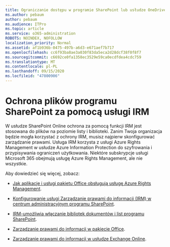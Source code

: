 ```yaml
---
title: Ograniczanie dostępu w programie SharePoint lub usłudze OneDrive
ms.author: pebaum
author: pebaum
ms.audience: ITPro
ms.topic: article
ms.service: o365-administration
ROBOTS: NOINDEX, NOFOLLOW
localization_priority: Normal
ms.assetid: af1b936b-0475-497b-a6d3-e671aef7b717
ms.openlocfilehash: cc6f93ba8ae3a030f83da5eca2d28dcf38f0f8f7
ms.sourcegitcommit: c6692ce0fa1358ec3529e59ca0ecdfdea4cdc759
ms.translationtype: MT
ms.contentlocale: pl-PL
ms.lasthandoff: 09/15/2020
ms.locfileid: "47800906"
---
```

# <a name="irm-protection-to-sharepoint-files"></a>Ochrona plików programu SharePoint za pomocą usługi IRM


W usłudze SharePoint Online ochrona za pomocą funkcji IRM jest stosowana do plików na poziomie listy i biblioteki. Zanim Twoja organizacja będzie mogła korzystać z ochrony IRM, musisz najpierw skonfigurować zarządzanie prawami. Usługa IRM korzysta z usługi Azure Rights Management w usłudze Azure Information Protection do szyfrowania i przypisywania ograniczeń użytkowania. Niektóre subskrypcje usługi Microsoft 365 obejmują usługę Azure Rights Management, ale nie wszystkie. 

Aby dowiedzieć się więcej, zobacz:

- [Jak aplikacje i usługi pakietu Office obsługują usługę Azure Rights Management](https://docs.microsoft.com/azure/information-protection/understand-explore/office-apps-services-support).

- [Konfigurowanie usługi Zarządzanie prawami do informacji (IRM) w centrum administracyjnym programu SharePoint](https://docs.microsoft.com/microsoft-365/compliance/set-up-irm-in-sp-admin-center).

- [IRM-umożliwia włączanie bibliotek dokumentów i list programu SharePoint](https://docs.microsoft.com/microsoft-365/compliance/set-up-irm-in-sp-admin-center#irm-enable-sharepoint-document-libraries-and-lists).

- [Zarządzanie prawami do informacji w pakiecie Office](https://support.office.com/Article/Information-Rights-Management-in-Office-c7a70797-6b1e-493f-acf7-92a39b85e30c).

- [Zarządzanie prawami do informacji w usłudze Exchange Online](https://docs.microsoft.com/microsoft-365/compliance/information-rights-management-in-exchange-online).



